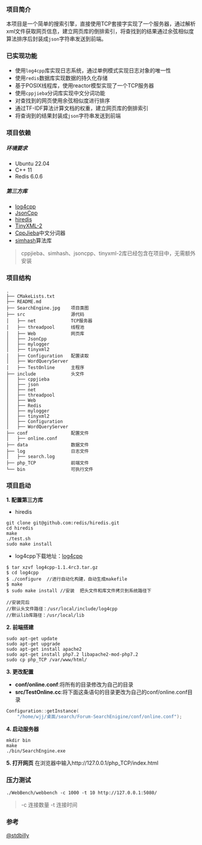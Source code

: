 ### 项目简介
本项目是一个简单的搜索引擎，直接使用TCP套接字实现了一个服务器，通过解析xml文件获取网页信息，建立网页库的倒排索引，将查找到的结果通过余弦相似度算法排序后封装成`json`字符串发送到前端。

### 已实现功能
- 使用`log4cpp`库实现日志系统，通过单例模式实现日志对象的唯一性
- 使用`redis`数据库实现数据的持久化存储
- 基于POSIX线程库，使用reactor模型实现了一个TCP服务器
- 使用`cppjieba`分词库实现中文分词功能
- 对查找到的网页使用余弦相似度进行排序
- 通过TF-IDF算法计算文档的权重，建立网页库的倒排索引
- 将查询到的结果封装成`json`字符串发送到前端

### 项目依赖
##### 环境要求
- Ubuntu 22.04
- C++ 11
- Redis 6.0.6

##### 第三方库
- [log4cpp](https://log4cpp.sourceforge.net/)
- [JsonCpp](https://github.com/open-source-parsers/jsoncpp)
- [hiredis](https://github.com/redis/hiredis)
- [TinyXML-2](https://github.com/leethomason/tinyxml2)
- [CppJieba](https://github.com/yanyiwu/cppjieba)中文分词器
- [simhash](https://github.com/yanyiwu/simhash)算法库
> cppjieba、simhash、jsoncpp、tinyxml-2库已经包含在项目中，无需额外安装

### 项目结构
```shell
.
├── CMakeLists.txt
├── README.md
├── SearchEngine.jpg    项目类图
├── src                 源代码
│   ├── net             TCP服务器
│   ├── threadpool      线程池
│   ├── Web             网页库
│   ├── JsonCpp
│   ├── mylogger
│   ├── tinyxml2
│   ├── Configuration   配置读取
│   ├── WordQueryServer
│   ├── TestOnline      主程序
├── include             头文件
│   ├── cppjieba
│   ├── json
│   ├── net
│   ├── threadpool
│   ├── Web
│   ├── Redis
│   ├── mylogger
│   ├── tinyxml2
│   ├── Configuration
│   ├── WordQueryServer
├── conf                配置文件
│   ├── online.conf
├── data                数据文件
├── log                 日志文件
│   ├── search.log
├── php_TCP             前端文件
└── bin                 可执行文件
```

### 项目启动
**1. 配置第三方库**
- hiredis
```shell
git clone git@github.com:redis/hiredis.git
cd hiredis
make
./test.sh
sudo make install
```
- log4cpp下载地址：[log4cpp](https://sourceforge.net/projects/log4cpp/files/)
```shell
$ tar xzvf log4cpp-1.1.4rc3.tar.gz
$ cd log4cpp
$ ./configure  //进行自动化构建，自动生成makefile
$ make
$ sudo make install //安装  把头文件和库文件拷贝到系统路径下
    
//安装完后
//默认头文件路径：/usr/local/include/log4cpp
//默认lib库路径：/usr/local/lib
```

**2. 前端搭建**
```shell
sudo apt-get update
sudo apt-get upgrade
sudo apt-get install apache2
sudo apt-get install php7.2 libapache2-mod-php7.2
sudo cp php_TCP /var/www/html/
```

**3. 更改配置**
- **conf/online.conf**:将所有的目录修改为自己的目录
- **src/TestOnline.cc**:将下面这条语句的目录更改为自己的conf/online.conf目录
```cpp
Configuration::getInstance(
    "/home/wjj/桌面/search/Forum-SearchEnigine/conf/online.conf");
```

**4. 启动服务器**
```shell
mkdir bin
make
./bin/SearchEngine.exe
```

**5. 打开网页**
在浏览器中输入http://127.0.0.1/php_TCP/index.html

### 压力测试
```shell
./WebBench/webbench -c 1000 -t 10 http://127.0.0.1:5080/
```
> -c 连接数量
> -t 连接时间

### 参考
[@stdbilly](https://github.com/stdbilly/SearchEnigine)
